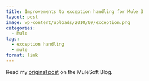 ```yaml
---
title: Improvements to exception handling for Mule 3
layout: post
image: wp-content/uploads/2010/09/exception.png
categories:
  - Mule
tags:
  - exception handling
  - mule
format: link
---
```

Read my <a href="http://blogs.mulesoft.org/improvements-to-exception-handling-for-mule-3/" target="_blank">original post</a> on the MuleSoft Blog.